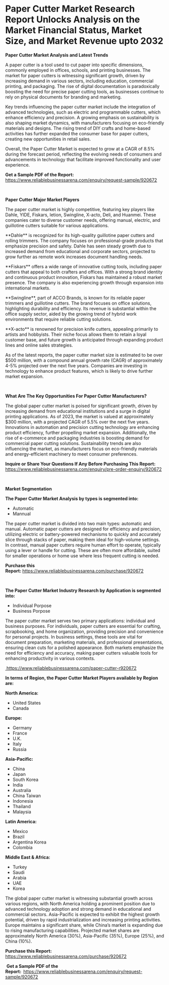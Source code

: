 <p><h1>Paper Cutter Market Research Report Unlocks Analysis on the Market Financial Status, Market Size, and Market Revenue upto 2032</h1></p><p><strong>Paper Cutter Market Analysis and Latest Trends</strong></p>
<p><p>A paper cutter is a tool used to cut paper into specific dimensions, commonly employed in offices, schools, and printing businesses. The market for paper cutters is witnessing significant growth, driven by increasing demand in various sectors, including education, commercial printing, and packaging. The rise of digital documentation is paradoxically boosting the need for precise paper cutting tools, as businesses continue to rely on physical documents for branding and marketing.</p><p>Key trends influencing the paper cutter market include the integration of advanced technologies, such as electric and programmable cutters, which enhance efficiency and precision. A growing emphasis on sustainability is also shaping market dynamics, with manufacturers focusing on eco-friendly materials and designs. The rising trend of DIY crafts and home-based activities has further expanded the consumer base for paper cutters, creating new opportunities in retail sales. </p><p>Overall, the Paper Cutter Market is expected to grow at a CAGR of 8.5% during the forecast period, reflecting the evolving needs of consumers and advancements in technology that facilitate improved functionality and user experience.</p></p>
<p><strong>Get a Sample PDF of the Report:&nbsp;</strong> <a href="https://www.reliablebusinessarena.com/enquiry/request-sample/920672?utm_campaign=2396&utm_medium=2&utm_source=Github&utm_content=ia&utm_term=17042025&utm_id=paper-cutter">https://www.reliablebusinessarena.com/enquiry/request-sample/920672</a></p>
<p>&nbsp;</p>
<p><strong>Paper Cutter Major Market Players</strong></p>
<p><p>The paper cutter market is highly competitive, featuring key players like Dahle, YIDE, Fiskars, letion, Swingline, X-acto, Deli, and Huanmei. These companies cater to diverse customer needs, offering manual, electric, and guillotine cutters suitable for various applications.</p><p>**Dahle** is recognized for its high-quality guillotine paper cutters and rolling trimmers. The company focuses on professional-grade products that emphasize precision and safety. Dahle has seen steady growth due to increased demand from educational and corporate sectors, projected to grow further as remote work increases document handling needs.</p><p>**Fiskars** offers a wide range of innovative cutting tools, including paper cutters that appeal to both crafters and offices. With a strong brand identity and continuous product innovation, Fiskars has maintained a robust market presence. The company is also experiencing growth through expansion into international markets.</p><p>**Swingline**, part of ACCO Brands, is known for its reliable paper trimmers and guillotine cutters. The brand focuses on office solutions, highlighting durability and efficiency. Its revenue is substantial within the office supply sector, aided by the growing trend of hybrid work environments that require reliable cutting solutions.</p><p>**X-acto** is renowned for precision knife cutters, appealing primarily to artists and hobbyists. Their niche focus allows them to retain a loyal customer base, and future growth is anticipated through expanding product lines and online sales strategies.</p><p>As of the latest reports, the paper cutter market size is estimated to be over $500 million, with a compound annual growth rate (CAGR) of approximately 4-5% projected over the next five years. Companies are investing in technology to enhance product features, which is likely to drive further market expansion.</p></p>
<p>&nbsp;</p>
<p><strong>What Are The Key Opportunities For Paper Cutter Manufacturers?</strong></p>
<p><p>The global paper cutter market is poised for significant growth, driven by increasing demand from educational institutions and a surge in digital printing applications. As of 2023, the market is valued at approximately $300 million, with a projected CAGR of 5.5% over the next five years. Innovations in automation and precision cutting technology are enhancing product efficiency, further propelling market expansion. Additionally, the rise of e-commerce and packaging industries is boosting demand for commercial paper cutting solutions. Sustainability trends are also influencing the market, as manufacturers focus on eco-friendly materials and energy-efficient machinery to meet consumer preferences.</p></p>
<p><strong>Inquire or Share Your Questions If Any Before Purchasing This Report:</strong> <a href="https://www.reliablebusinessarena.com/enquiry/pre-order-enquiry/920672?utm_campaign=2396&utm_medium=2&utm_source=Github&utm_content=ia&utm_term=17042025&utm_id=paper-cutter">https://www.reliablebusinessarena.com/enquiry/pre-order-enquiry/920672</a></p>
<p>&nbsp;</p>
<p><strong>Market Segmentation</strong></p>
<p><strong>The Paper Cutter Market Analysis by types is segmented into:</strong></p>
<p><ul><li>Automatic</li><li>Mannual</li></ul></p>
<p><p>The paper cutter market is divided into two main types: automatic and manual. Automatic paper cutters are designed for efficiency and precision, utilizing electric or battery-powered mechanisms to quickly and accurately slice through stacks of paper, making them ideal for high-volume settings. In contrast, manual paper cutters require human effort to operate, typically using a lever or handle for cutting. These are often more affordable, suited for smaller operations or home use where less frequent cutting is needed.</p></p>
<p><strong>Purchase this Report:&nbsp;</strong><a href="https://www.reliablebusinessarena.com/purchase/920672?utm_campaign=2396&utm_medium=2&utm_source=Github&utm_content=ia&utm_term=17042025&utm_id=paper-cutter">https://www.reliablebusinessarena.com/purchase/920672</a></p>
<p>&nbsp;</p>
<p><strong>The Paper Cutter Market Industry Research by Application is segmented into:</strong></p>
<p><ul><li>Individual Porpose</li><li>Business Porpose</li></ul></p>
<p><p>The paper cutter market serves two primary applications: individual and business purposes. For individuals, paper cutters are essential for crafting, scrapbooking, and home organization, providing precision and convenience for personal projects. In business settings, these tools are vital for document preparation, marketing materials, and professional presentations, ensuring clean cuts for a polished appearance. Both markets emphasize the need for efficiency and accuracy, making paper cutters valuable tools for enhancing productivity in various contexts.</p></p>
<p><a href="https://www.reliablebusinessarena.com/paper-cutter-r920672?utm_campaign=2396&utm_medium=2&utm_source=Github&utm_content=ia&utm_term=17042025&utm_id=paper-cutter">&nbsp;https://www.reliablebusinessarena.com/paper-cutter-r920672</a></p>
<p><strong>In terms of Region, the Paper Cutter Market Players available by Region are:</strong></p>
<p>
    <p> <strong> North America: </strong>
        <ul>
            <li>United States</li>
            <li>Canada</li>
        </ul>
        </p> 
    <p> <strong> Europe: </strong>
        <ul>
            <li>Germany</li>
            <li>France</li>
            <li>U.K.</li>
            <li>Italy</li>
            <li>Russia</li>
        </ul>
        </p> 
    <p> <strong> Asia-Pacific: </strong>
        <ul>
            <li>China</li>
            <li>Japan</li>
            <li>South Korea</li>
            <li>India</li>
            <li>Australia</li>
            <li>China Taiwan</li>
            <li>Indonesia</li>
            <li>Thailand</li>
            <li>Malaysia</li>
        </ul>
        </p> 
    <p> <strong> Latin America: </strong>
        <ul>
            <li>Mexico</li>
            <li>Brazil</li>
            <li>Argentina Korea</li>
            <li>Colombia</li>
        </ul>
        </p> 
    <p> <strong> Middle East & Africa: </strong>
        <ul>
            <li>Turkey</li>
            <li>Saudi</li>
            <li>Arabia</li>
            <li>UAE</li>
            <li>Korea</li>
        </ul>
    </p>
    </p>
<p><p>The global paper cutter market is witnessing substantial growth across various regions, with North America holding a prominent position due to advanced technology adoption and strong demand in educational and commercial sectors. Asia-Pacific is expected to exhibit the highest growth potential, driven by rapid industrialization and increasing printing activities. Europe maintains a significant share, while China’s market is expanding due to rising manufacturing capabilities. Projected market shares are approximately North America (30%), Asia-Pacific (35%), Europe (25%), and China (10%).</p></p>
<p><strong>Purchase this Report: </strong><a href="https://www.reliablebusinessarena.com/purchase/920672?utm_campaign=2396&utm_medium=2&utm_source=Github&utm_content=ia&utm_term=17042025&utm_id=paper-cutter">https://www.reliablebusinessarena.com/purchase/920672</a></p>
<p>&nbsp;<strong>Get a Sample PDF of the Report:&nbsp;&nbsp;</strong><a href="https://www.reliablebusinessarena.com/enquiry/request-sample/920672?utm_campaign=2396&utm_medium=2&utm_source=Github&utm_content=ia&utm_term=17042025&utm_id=paper-cutter">https://www.reliablebusinessarena.com/enquiry/request-sample/920672</a></p>
<p><strong></strong></p>
<p><p></p><p></p><p></p></p>